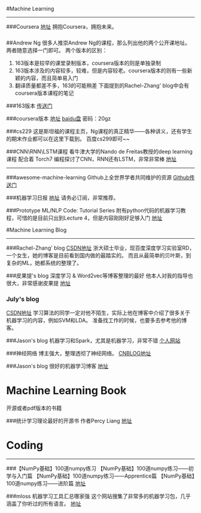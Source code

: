 #Machine Learning 

----

###Coursera
[地址](https://www.coursera.org)
拥抱Coursera，拥抱未来。

###



##Andrew Ng
很多人推崇Andrew Ng的课程，那么列出他的两个公开课地址。两者随意选择一门即可。
两个版本的区别：
1. 163版本是较早的课堂录制版本，coursera版本的则是单独录制
2. 163版本涉及的内容较多，较难，但是内容较老。coursera版本的则有一些新颖的内容，而且简单易入门
3. 翻译质量都差不多，163的可能稍差
下面提到的Rachel-Zhang' blog中会有coursera版本课程的笔记

###163版本
[传送门](http://v.163.com/special/opencourse/machinelearning.html)

###coursera版本
[地址](https://www.coursera.org/learn/machine-learning)
[baidu盘](http://pan.baidu.com/s/1mGSuq)
密码：20gz

###cs229
这是斯坦福的课程主页，Ng课程的真正精华——各种讲义，还有学生的期末作业都可以在这里下载到。
百度cs299即可~~

###CNN\RNN\LSTM课程
看牛津大学的Nando de Freitas教授的deep learning课程
配合着 Torch7 编程探讨了CNN，RNN还有LSTM，非常非常棒
[地址](https://www.cs.ox.ac.uk/people/nando.defreitas/machinelearning/)

----

###awesome-machine-learning
Github上全世界学者共同维护的资源
[Github传送门](https://github.com/josephmisiti/awesome-machine-learning)


###机器学习日报
[地址](http://ml.memect.com/)
请务必订阅，非常推荐。


###Prototype ML/NLP Code: Tutorial Series
附有python代码的机器学习教程，可惜的是目前只出到Lecture 4，但是内容刚刚好足够入门
[地址](http://www.thoughtly.co/blog/category/mlnlp-tutorial-series/)

#Machine Learning Blog

----

###Rachel-Zhang' blog
[CSDN地址](http://blog.csdn.net/abcjennifer?viewmode=contents)
浙大硕士毕业，现百度深度学习实验室RD，一个女生，她的博客是目前看到国内做的最踏实的。
而且从最简单的贝叶斯，到复杂的ML，她都系统的整理了。

###皮果提's blog
深度学习 & Word2vec等博客整理的最好
他本人对我的指导也很大，非常感谢皮果提
[地址](http://blog.csdn.net/itplus)

### July's blog
[CSDN地址](http://blog.csdn.net/v_july_v?viewmode=contents)
学习算法的同学一定对他不陌生，实际上他在博客中介绍了很多关于机器学习的内容，例如SVM和LDA。
准备找工作的时候，也要多去参考他的博客。

###Jason's blog
机器学习和Spark，尤其是机器学习，非常不错
[个人网站](http://jasonding1354.github.io/)

###神经网络
博主强大，整理透彻了神经网络。
[CNBLOG地址](http://www.cnblogs.com/shouhuxianjian/)

###Jason's blog
很好的机器学习博客
[地址](http://jasonding1354.github.io)


# Machine Learning Book
开源或者pdf版本的书籍

###统计学习理论最好的开源书
作者Percy Liang
[地址](http://web.stanford.edu/class/cs229t/notes.pdf)


# Coding

----

###【NumPy基础】100道numpy练习
【NumPy基础】100道numpy练习——初学与入门篇
【NumPy基础】100道numpy练习——Apprentice篇
【NumPy基础】100道numpy练习——进阶篇
[地址](http://blog.csdn.net/u012162613/article/category/2746855)

###mloss
机器学习工具汇总哪家强
这个网站搜集了非常多的机器学习包，几乎涵盖了你听过的所有语言。
[地址](http://mloss.org)